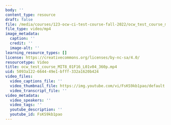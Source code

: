 ```yaml
---
body: ''
content_type: resource
draft: false
file: /media/courses/123-ocw-ci-test-course-fall-2022/ocw_test_course_mit8_01f16_l01v04_360p_360p_16_9.mp4
file_type: video/mp4
image_metadata:
  caption: ''
  credit: ''
  image-alt: ''
learning_resource_types: []
license: https://creativecommons.org/licenses/by-nc-sa/4.0/
resourcetype: Video
title: ocw_test_course_MIT8_01F16_L01v04_360p.mp4
uid: 5093a122-6644-49e1-bfff-332a1620b424
video_files:
  video_captions_file: ''
  video_thumbnail_file: https://img.youtube.com/vi/FsKS9kb1pao/default.jpg
  video_transcript_file: ''
video_metadata:
  video_speakers: ''
  video_tags: ''
  youtube_description: ''
  youtube_id: FsKS9kb1pao
---
```


